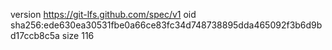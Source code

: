 version https://git-lfs.github.com/spec/v1
oid sha256:ede630ea30531fbe0a66ce83fc34d748738895dda465092f3b6d9bd17ccb8c5a
size 116
